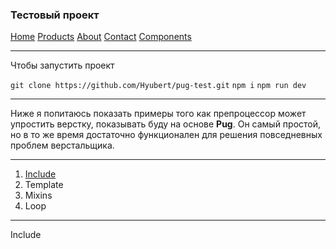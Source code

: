 ### Тестовый проект

[Home](https://hyubert.github.io/pug-test/build/home.html)
[Products](https://hyubert.github.io/pug-test/build/products.html)
[About](https://hyubert.github.io/pug-test/build/about.html)
[Contact](https://hyubert.github.io/pug-test/build/contact.html)
[Components](https://hyubert.github.io/pug-test/build/components.html)

***

Чтобы запустить проект

``` git clone https://github.com/Hyubert/pug-test.git ```
``` npm i ```
``` npm run dev ```

***

Ниже я попитаюсь показать примеры того как препроцессор может упростить верстку, показывать буду на основе **Pug**. Он самый простой, но в то же время достаточно функционален для решения повседневных проблем верстальщика.

***
1. [Include](#include)
2. Template
3. Mixins
4. Loop
***

Include 